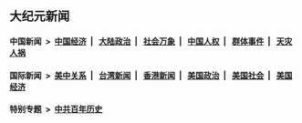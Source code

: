 ## 大纪元新闻

#### 中国新闻 &nbsp;>&nbsp; [中国经济](indexes/ncid283/README.md?01191645) &nbsp;| &nbsp; [大陆政治](indexes/ncid277/README.md?01191645) &nbsp;| &nbsp; [社会万象](indexes/ncid282/README.md?01191645) &nbsp;| &nbsp; [中国人权](indexes/ncid278/README.md?01191645) &nbsp;| &nbsp; [群体事件](indexes/ncid279/README.md?01191645) &nbsp;| &nbsp; [天灾人祸](indexes/ncid280/README.md?01191645)

#### 国际新闻 &nbsp;>&nbsp; [美中关系](indexes/nf1412576/README.md?01191645) &nbsp;| &nbsp; [台湾新闻](indexes/ncid1349361/README.md?01191645) &nbsp;| &nbsp; [香港新闻](indexes/ncid1349362/README.md?01191645) &nbsp;| &nbsp; [美国政治](indexes/ncid1078159/README.md?01191645) &nbsp;| &nbsp; [美国社会](indexes/ncid1078160/README.md?01191645) &nbsp;| &nbsp; [美国经济](indexes/ncid1078158/README.md?01191645)

#### 特别专题 &nbsp;>&nbsp; [中共百年历史](https://github.com/epoch-news/epoch-special/blob/master/README.md?01191645)  
